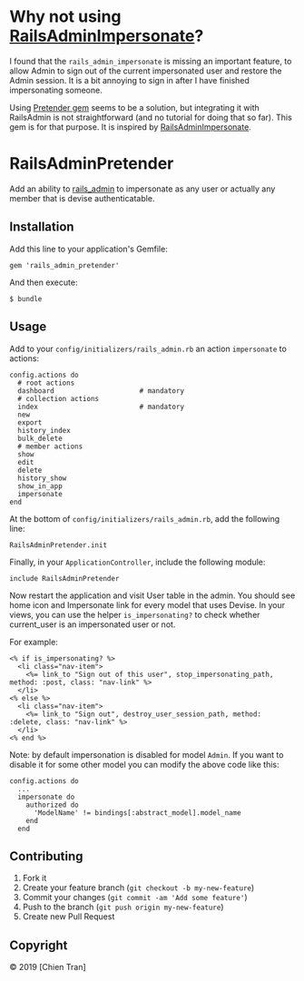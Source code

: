 # Why not using [RailsAdminImpersonate](https://github.com/astrails/rails_admin_impersonate)?

I found that the `rails_admin_impersonate` is missing an important feature, to allow Admin to sign out of the current impersonated user and restore the Admin session. It is a bit annoying to sign in after I have finished impersonating someone.

Using [Pretender gem](https://github.com/ankane/pretender) seems to be a solution, but integrating it with RailsAdmin is not straightforward (and no tutorial for doing that so far). This gem is for that purpose. It is inspired by [RailsAdminImpersonate](https://github.com/astrails/rails_admin_impersonate).

# RailsAdminPretender

Add an ability to [rails_admin](https://github.com/sferik/rails_admin) to impersonate as any user or actually any member
that is devise authenticatable.

## Installation

Add this line to your application's Gemfile:

    gem 'rails_admin_pretender'

And then execute:

    $ bundle

## Usage

Add to your `config/initializers/rails_admin.rb` an action `impersonate` to actions:

    config.actions do
      # root actions
      dashboard                     # mandatory
      # collection actions
      index                         # mandatory
      new
      export
      history_index
      bulk_delete
      # member actions
      show
      edit
      delete
      history_show
      show_in_app
      impersonate
    end

At the bottom of `config/initializers/rails_admin.rb`, add the following line:

    RailsAdminPretender.init

Finally, in your `ApplicationController`, include the following module:

    include RailsAdminPretender


Now restart the application and visit User table in the admin. You should see home icon and Impersonate link for every model that uses Devise. In your views, you can use the helper `is_impersonating?` to check whether current_user is an impersonated user or not.

For example:

    <% if is_impersonating? %>
      <li class="nav-item">
        <%= link_to "Sign out of this user", stop_impersonating_path, method: :post, class: "nav-link" %>
      </li>
    <% else %>
      <li class="nav-item">
        <%= link_to "Sign out", destroy_user_session_path, method: :delete, class: "nav-link" %>
      </li>
    <% end %>

Note: by default impersonation is disabled for model `Admin`. If you want to
disable it for some other model you can modify the above code like this:

    config.actions do
      ...
      impersonate do
        authorized do
          'ModelName' != bindings[:abstract_model].model_name
        end
      end

## Contributing

1. Fork it
2. Create your feature branch (`git checkout -b my-new-feature`)
3. Commit your changes (`git commit -am 'Add some feature'`)
4. Push to the branch (`git push origin my-new-feature`)
5. Create new Pull Request

## Copyright

&copy; 2019 [Chien Tran]
